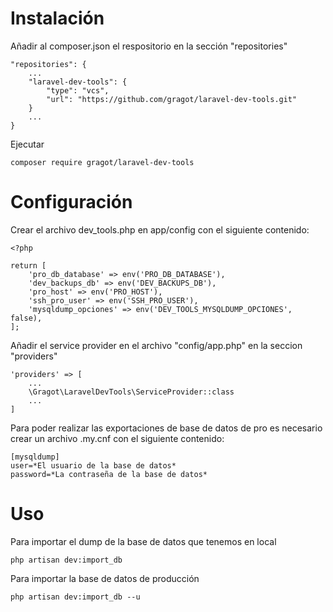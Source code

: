 # Instalación

Añadir al composer.json el respositorio en la sección "repositories"

``` 
"repositories": {
    ...
    "laravel-dev-tools": {
        "type": "vcs",
        "url": "https://github.com/gragot/laravel-dev-tools.git"
    }
    ...
}
```

Ejecutar

```
composer require gragot/laravel-dev-tools
```

# Configuración

Crear el archivo dev_tools.php en app/config con el siguiente contenido:

```
<?php

return [
    'pro_db_database' => env('PRO_DB_DATABASE'),
    'dev_backups_db' => env('DEV_BACKUPS_DB'),
    'pro_host' => env('PRO_HOST'),
    'ssh_pro_user' => env('SSH_PRO_USER'),
    'mysqldump_opciones' => env('DEV_TOOLS_MYSQLDUMP_OPCIONES', false),
];

```

Añadir el service provider en el archivo "config/app.php" en la seccion "providers"

```
'providers' => [
    ...
    \Gragot\LaravelDevTools\ServiceProvider::class
    ...
]
```

Para poder realizar las exportaciones de base de datos de pro es necesario crear un archivo .my.cnf con el siguiente contenido:

```
[mysqldump]
user=*El usuario de la base de datos*
password=*La contraseña de la base de datos*
```

# Uso

Para importar el dump de la base de datos que tenemos en local

```
php artisan dev:import_db
```

Para importar la base de datos de producción

```
php artisan dev:import_db --u
```